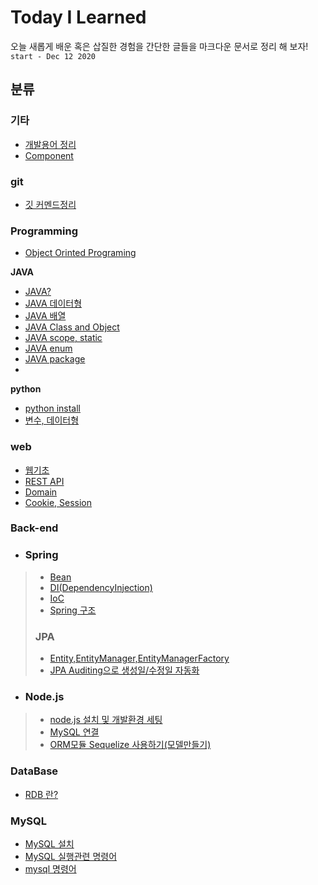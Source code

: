 # Today I Learned
오늘 새롭게 배운 혹은 삽질한 경험을 간단한 글들을 마크다운 문서로 정리 해 보자! ``start - Dec 12 2020``  
## 분류
### 기타
- [개발용어 정리](./ETC/dev-terminology.md)
- [Component](./ETC/component.md)
### git
- [깃 커멘드정리](./git/git-command.md)
### Programming
- [Object Orinted Programing](./Programming/OOP.md)

**JAVA**
- [JAVA?](./Programming/JAVA/01-java.md)
- [JAVA 데이터형](./Programming/JAVA/02-java-Data-type.md)
- [JAVA 배열](./Programming/JAVA/03-array.md)
- [JAVA Class and Object](./Programming/JAVA/04-class-and-object)
- [JAVA scope, static](./Programming/JAVA/05-scope-static.md)
- [JAVA enum](./Programming/JAVA/06-enum.md)
- [JAVA package](./Programming/JAVA/07-package.md)  
- 

**python**
- [python install](./Programming/Python/how-to-install-python.md)
- [변수, 데이터형](./Programming/Python/ariables-and-data-type.md)

### web
- [웹기초](./web/web-foundation.md)
- [REST API](./web/RESTAPI.md)
- [Domain](./web/domain.md)
- [Cookie, Session](./web/cookie-and-session.md)
### **Back-end**
- ### **Spring** 
>- [Bean](./back-end/Spring/Bean.md)
>- [DI(DependencyInjection)](./back-end/Spring/DI(Dependency-Injection).md)
>- [IoC](./back-end/Spring/IOC(Inversion-Of-Control).md)
>- [Spring 구조](./back-end/Spring/DTO,DAO,Entity-class.md)  
> ### **JPA**
>- [Entity,EntityManager,EntityManagerFactory]("./back-end/Spring/JPA/Entity,EntityManager,EntityManagerFactory")
>- [JPA Auditing으로 생성일/수정일 자동화](./back-end/Spring/JPA/Auditing)
- ### **Node.js**
>- [node.js 설치 및 개발환경 세팅](./back-end/NodeJS/how-to-install-nodeJs.md)
>- [MySQL 연결](./back-end/NodeJS/Connect-MySql.md)
>- [ORM모듈 Sequelize 사용하기(모델만들기)](./back-end/NodeJS/sequelize.md)
### DataBase
- [RDB 란?](./DataBase/relational-database.md)
### MySQL
- [MySQL 설치](./DataBase/MySQL/how-to-install-mysql.md)
- [MySQL 실행관련 명령어](./DataBase/MySQL/mysql-run-command.md)
- [mysql 명령어](./DataBase/MySQL/mysql-command.md)